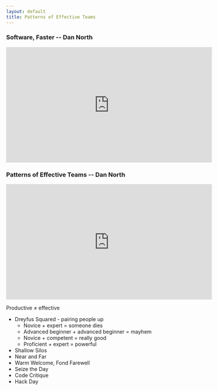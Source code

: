 ```yaml
---
layout: default
title: Patterns of Effective Teams
---
```


### Software, Faster -- Dan North

<iframe width="560" height="315" src="https://www.youtube-nocookie.com/embed/USc-yLHXNUg" title="YouTube video player" frameborder="0" allow="accelerometer; autoplay; clipboard-write; encrypted-media; gyroscope; picture-in-picture" allowfullscreen></iframe>

### Patterns of Effective Teams -- Dan North

<iframe width="560" height="315" src="https://www.youtube-nocookie.com/embed/lvs7VEsQzKY" title="YouTube video player" frameborder="0" allow="accelerometer; autoplay; clipboard-write; encrypted-media; gyroscope; picture-in-picture; web-share" allowfullscreen></iframe>

Productive ≠ effective

- Dreyfus Squared - pairing people up
    - Novice + expert = someone dies
    - Advanced beginner + advanced beginner = mayhem
    - Novice + competent = really good
    - Proficient + expert = powerful
- Shallow Silos
- Near and Far
- Warm Welcome, Fond Farewell
- Seize the Day
- Code Critique
- Hack Day
